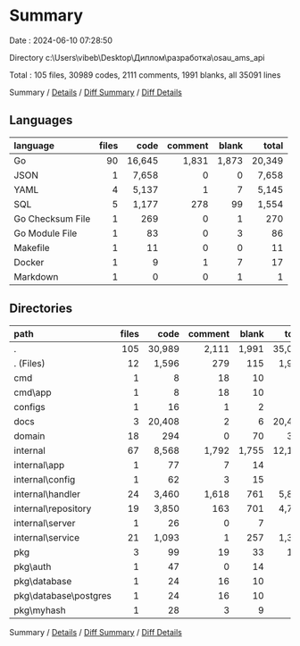 # Summary

Date : 2024-06-10 07:28:50

Directory c:\\Users\\vibeb\\Desktop\\Диплом\\разработка\\osau_ams_api

Total : 105 files,  30989 codes, 2111 comments, 1991 blanks, all 35091 lines

Summary / [Details](details.md) / [Diff Summary](diff.md) / [Diff Details](diff-details.md)

## Languages
| language | files | code | comment | blank | total |
| :--- | ---: | ---: | ---: | ---: | ---: |
| Go | 90 | 16,645 | 1,831 | 1,873 | 20,349 |
| JSON | 1 | 7,658 | 0 | 0 | 7,658 |
| YAML | 4 | 5,137 | 1 | 7 | 5,145 |
| SQL | 5 | 1,177 | 278 | 99 | 1,554 |
| Go Checksum File | 1 | 269 | 0 | 1 | 270 |
| Go Module File | 1 | 83 | 0 | 3 | 86 |
| Makefile | 1 | 11 | 0 | 0 | 11 |
| Docker | 1 | 9 | 1 | 7 | 17 |
| Markdown | 1 | 0 | 0 | 1 | 1 |

## Directories
| path | files | code | comment | blank | total |
| :--- | ---: | ---: | ---: | ---: | ---: |
| . | 105 | 30,989 | 2,111 | 1,991 | 35,091 |
| . (Files) | 12 | 1,596 | 279 | 115 | 1,990 |
| cmd | 1 | 8 | 18 | 10 | 36 |
| cmd\\app | 1 | 8 | 18 | 10 | 36 |
| configs | 1 | 16 | 1 | 2 | 19 |
| docs | 3 | 20,408 | 2 | 6 | 20,416 |
| domain | 18 | 294 | 0 | 70 | 364 |
| internal | 67 | 8,568 | 1,792 | 1,755 | 12,115 |
| internal\\app | 1 | 77 | 7 | 14 | 98 |
| internal\\config | 1 | 62 | 3 | 15 | 80 |
| internal\\handler | 24 | 3,460 | 1,618 | 761 | 5,839 |
| internal\\repository | 19 | 3,850 | 163 | 701 | 4,714 |
| internal\\server | 1 | 26 | 0 | 7 | 33 |
| internal\\service | 21 | 1,093 | 1 | 257 | 1,351 |
| pkg | 3 | 99 | 19 | 33 | 151 |
| pkg\\auth | 1 | 47 | 0 | 14 | 61 |
| pkg\\database | 1 | 24 | 16 | 10 | 50 |
| pkg\\database\\postgres | 1 | 24 | 16 | 10 | 50 |
| pkg\\myhash | 1 | 28 | 3 | 9 | 40 |

Summary / [Details](details.md) / [Diff Summary](diff.md) / [Diff Details](diff-details.md)